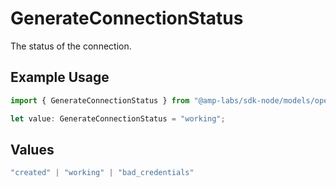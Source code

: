# GenerateConnectionStatus

The status of the connection.

## Example Usage

```typescript
import { GenerateConnectionStatus } from "@amp-labs/sdk-node/models/operations";

let value: GenerateConnectionStatus = "working";
```

## Values

```typescript
"created" | "working" | "bad_credentials"
```